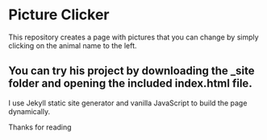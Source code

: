 # Picture Clicker

This repository creates a page with pictures that you can change by simply clicking on the animal name to the left.

## You can try his project by downloading the _site folder and opening the included index.html file.

I use Jekyll static site generator and vanilla JavaScript to build the page dynamically.

Thanks for reading
